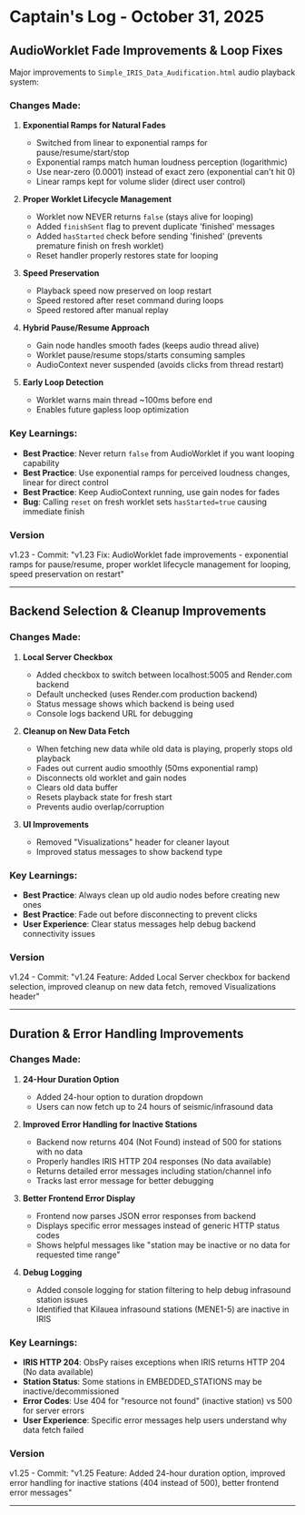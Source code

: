 # Captain's Log - October 31, 2025

## AudioWorklet Fade Improvements & Loop Fixes

Major improvements to `Simple_IRIS_Data_Audification.html` audio playback system:

### Changes Made:

1. **Exponential Ramps for Natural Fades**
   - Switched from linear to exponential ramps for pause/resume/start/stop
   - Exponential ramps match human loudness perception (logarithmic)
   - Use near-zero (0.0001) instead of exact zero (exponential can't hit 0)
   - Linear ramps kept for volume slider (direct user control)

2. **Proper Worklet Lifecycle Management**
   - Worklet now NEVER returns `false` (stays alive for looping)
   - Added `finishSent` flag to prevent duplicate 'finished' messages
   - Added `hasStarted` check before sending 'finished' (prevents premature finish on fresh worklet)
   - Reset handler properly restores state for looping

3. **Speed Preservation**
   - Playback speed now preserved on loop restart
   - Speed restored after reset command during loops
   - Speed restored after manual replay

4. **Hybrid Pause/Resume Approach**
   - Gain node handles smooth fades (keeps audio thread alive)
   - Worklet pause/resume stops/starts consuming samples
   - AudioContext never suspended (avoids clicks from thread restart)

5. **Early Loop Detection**
   - Worklet warns main thread ~100ms before end
   - Enables future gapless loop optimization

### Key Learnings:

- **Best Practice**: Never return `false` from AudioWorklet if you want looping capability
- **Best Practice**: Use exponential ramps for perceived loudness changes, linear for direct control
- **Best Practice**: Keep AudioContext running, use gain nodes for fades
- **Bug**: Calling `reset` on fresh worklet sets `hasStarted=true` causing immediate finish

### Version
v1.23 - Commit: "v1.23 Fix: AudioWorklet fade improvements - exponential ramps for pause/resume, proper worklet lifecycle management for looping, speed preservation on restart"

---

## Backend Selection & Cleanup Improvements

### Changes Made:

1. **Local Server Checkbox**
   - Added checkbox to switch between localhost:5005 and Render.com backend
   - Default unchecked (uses Render.com production backend)
   - Status message shows which backend is being used
   - Console logs backend URL for debugging

2. **Cleanup on New Data Fetch**
   - When fetching new data while old data is playing, properly stops old playback
   - Fades out current audio smoothly (50ms exponential ramp)
   - Disconnects old worklet and gain nodes
   - Clears old data buffer
   - Resets playback state for fresh start
   - Prevents audio overlap/corruption

3. **UI Improvements**
   - Removed "Visualizations" header for cleaner layout
   - Improved status messages to show backend type

### Key Learnings:

- **Best Practice**: Always clean up old audio nodes before creating new ones
- **Best Practice**: Fade out before disconnecting to prevent clicks
- **User Experience**: Clear status messages help debug backend connectivity issues

### Version
v1.24 - Commit: "v1.24 Feature: Added Local Server checkbox for backend selection, improved cleanup on new data fetch, removed Visualizations header"

---

## Duration & Error Handling Improvements

### Changes Made:

1. **24-Hour Duration Option**
   - Added 24-hour option to duration dropdown
   - Users can now fetch up to 24 hours of seismic/infrasound data

2. **Improved Error Handling for Inactive Stations**
   - Backend now returns 404 (Not Found) instead of 500 for stations with no data
   - Properly handles IRIS HTTP 204 responses (No data available)
   - Returns detailed error messages including station/channel info
   - Tracks last error message for better debugging

3. **Better Frontend Error Display**
   - Frontend now parses JSON error responses from backend
   - Displays specific error messages instead of generic HTTP status codes
   - Shows helpful messages like "station may be inactive or no data for requested time range"

4. **Debug Logging**
   - Added console logging for station filtering to help debug infrasound station issues
   - Identified that Kilauea infrasound stations (MENE1-5) are inactive in IRIS

### Key Learnings:

- **IRIS HTTP 204**: ObsPy raises exceptions when IRIS returns HTTP 204 (No data available)
- **Station Status**: Some stations in EMBEDDED_STATIONS may be inactive/decommissioned
- **Error Codes**: Use 404 for "resource not found" (inactive station) vs 500 for server errors
- **User Experience**: Specific error messages help users understand why data fetch failed

### Version
v1.25 - Commit: "v1.25 Feature: Added 24-hour duration option, improved error handling for inactive stations (404 instead of 500), better frontend error messages"

---

